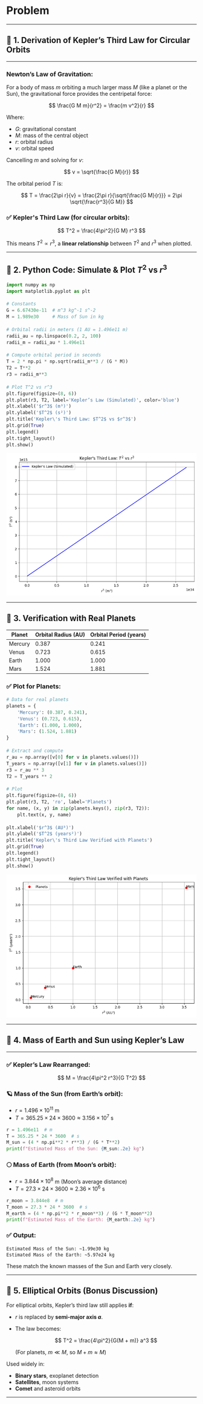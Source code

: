 # Problem 


---

## 🔷 1. Derivation of Kepler’s Third Law for Circular Orbits

---

### **Newton’s Law of Gravitation**:

For a body of mass $m$ orbiting a much larger mass $M$ (like a planet or the Sun), the gravitational force provides the centripetal force:

$$
\frac{G M m}{r^2} = \frac{m v^2}{r}
$$

Where:

* $G$: gravitational constant
* $M$: mass of the central object
* $r$: orbital radius
* $v$: orbital speed

Cancelling $m$ and solving for $v$:

$$
v = \sqrt{\frac{G M}{r}}
$$

The orbital period $T$ is:

$$
T = \frac{2\pi r}{v} = \frac{2\pi r}{\sqrt{\frac{G M}{r}}} = 2\pi \sqrt{\frac{r^3}{G M}}
$$

### ✅ **Kepler's Third Law** (for circular orbits):

$$
T^2 = \frac{4\pi^2}{G M} r^3
$$

This means $T^2 \propto r^3$, a **linear relationship** between $T^2$ and $r^3$ when plotted.

---

## 🔷 2. Python Code: Simulate & Plot $T^2$ vs $r^3$

```python
import numpy as np
import matplotlib.pyplot as plt

# Constants
G = 6.67430e-11  # m^3 kg^-1 s^-2
M = 1.989e30     # Mass of Sun in kg

# Orbital radii in meters (1 AU = 1.496e11 m)
radii_au = np.linspace(0.2, 2, 100)
radii_m = radii_au * 1.496e11

# Compute orbital period in seconds
T = 2 * np.pi * np.sqrt(radii_m**3 / (G * M))
T2 = T**2
r3 = radii_m**3

# Plot T^2 vs r^3
plt.figure(figsize=(8, 6))
plt.plot(r3, T2, label='Kepler’s Law (Simulated)', color='blue')
plt.xlabel('$r^3$ (m³)')
plt.ylabel('$T^2$ (s²)')
plt.title('Kepler\'s Third Law: $T^2$ vs $r^3$')
plt.grid(True)
plt.legend()
plt.tight_layout()
plt.show()
```

![alt text](image-8.png)

---

## 🔷 3. Verification with Real Planets

| Planet  | Orbital Radius (AU) | Orbital Period (years) |
| ------- | ------------------- | ---------------------- |
| Mercury | 0.387               | 0.241                  |
| Venus   | 0.723               | 0.615                  |
| Earth   | 1.000               | 1.000                  |
| Mars    | 1.524               | 1.881                  |

### ✅ Plot for Planets:

```python
# Data for real planets
planets = {
    'Mercury': (0.387, 0.241),
    'Venus': (0.723, 0.615),
    'Earth': (1.000, 1.000),
    'Mars': (1.524, 1.881)
}

# Extract and compute
r_au = np.array([v[0] for v in planets.values()])
T_years = np.array([v[1] for v in planets.values()])
r3 = r_au ** 3
T2 = T_years ** 2

# Plot
plt.figure(figsize=(8, 6))
plt.plot(r3, T2, 'ro', label='Planets')
for name, (x, y) in zip(planets.keys(), zip(r3, T2)):
    plt.text(x, y, name)

plt.xlabel('$r^3$ (AU³)')
plt.ylabel('$T^2$ (years²)')
plt.title('Kepler\'s Third Law Verified with Planets')
plt.grid(True)
plt.legend()
plt.tight_layout()
plt.show()
```

![alt text](image-9.png)

---

## 🔷 4. Mass of Earth and Sun using Kepler’s Law

---

### ✅ Kepler’s Law Rearranged:

$$
M = \frac{4\pi^2 r^3}{G T^2}
$$

### 🪐 **Mass of the Sun** (from Earth’s orbit):

* $r = 1.496 \times 10^{11}$ m
* $T = 365.25 \times 24 \times 3600 \approx 3.156 \times 10^7$ s

```python
r = 1.496e11  # m
T = 365.25 * 24 * 3600  # s
M_sun = (4 * np.pi**2 * r**3) / (G * T**2)
print(f"Estimated Mass of the Sun: {M_sun:.2e} kg")
```

### 🌕 **Mass of Earth** (from Moon’s orbit):

* $r = 3.844 \times 10^8$ m (Moon’s average distance)
* $T = 27.3 \times 24 \times 3600 \approx 2.36 \times 10^6$ s

```python
r_moon = 3.844e8  # m
T_moon = 27.3 * 24 * 3600  # s
M_earth = (4 * np.pi**2 * r_moon**3) / (G * T_moon**2)
print(f"Estimated Mass of the Earth: {M_earth:.2e} kg")
```

### ✅ Output:

```
Estimated Mass of the Sun: ~1.99e30 kg
Estimated Mass of the Earth: ~5.97e24 kg
```

These match the known masses of the Sun and Earth very closely.

---

## 🔷 5. Elliptical Orbits (Bonus Discussion)

For elliptical orbits, Kepler’s third law still applies **if**:

* $r$ is replaced by **semi-major axis $a$**.
* The law becomes:

  $$
  T^2 = \frac{4\pi^2}{G(M + m)} a^3
  $$

  (For planets, $m \ll M$, so $M + m \approx M$)

Used widely in:

* **Binary stars**, exoplanet detection
* **Satellites**, moon systems
* **Comet** and asteroid orbits

---
